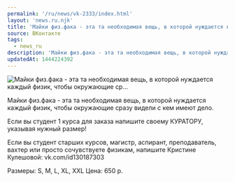 ```yaml
---
permalink: '/ru/news/vk-2333/index.html'
layout: 'news.ru.njk'
title: 'Майки физ.фака - эта та необходимая вещь, в которой нуждается каждый физик, чтобы окружающие ср'
source: ВКонтакте
tags:
  - news_ru
description: 'Майки физ.фака - эта та необходимая вещь, в которой нуждается каждый физик, чтобы окружающие ср…'
updatedAt: 1444224392
---
```

![Майки физ.фака - эта та необходимая вещь, в которой нуждается каждый физик, чтобы окружающие ср…](https://sun9-11.userapi.com/impf/c628325/v628325484/206f2/OC3nTE2QaXU.jpg?size=1280x853&quality=96&sign=d070e89b77bde524baaab1917f9b05d7&c_uniq_tag=-RH8vVT1jrU8PzneUw-SRjTZ7sCZ6VS_mG2F2Dr2ACM&type=album)

Майки физ.фака - эта та необходимая вещь, в которой нуждается каждый физик, чтобы окружающие сразу видели с кем имеют дело.

Если вы студент 1 курса для заказа напишите своему КУРАТОРУ, указывая нужный размер!

Если вы студент старших курсов, магистр, аспирант, преподаватель, вахтер или просто сочувствуете физикам, напишите Кристине Кулешовой: vk.com/id130187303

Размеры: S, M, L, XL, XXL
Цена: 650 р.
